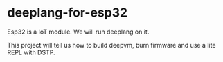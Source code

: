 # deeplang-for-esp32
Esp32 is a IoT module. We will run deeplang on it.

This project will tell us how to build deepvm, burn firmware and use a lite REPL with DSTP.